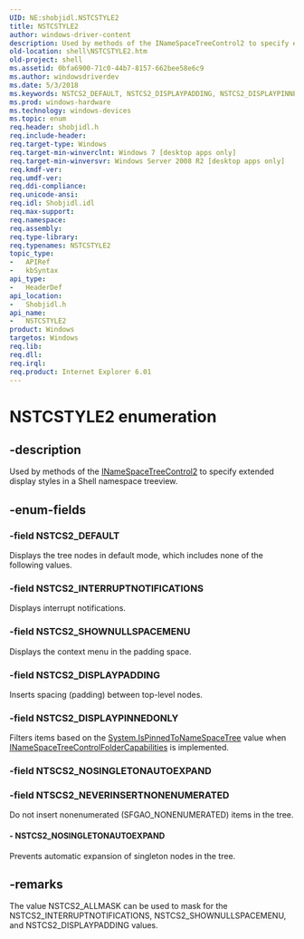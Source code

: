 ```yaml
---
UID: NE:shobjidl.NSTCSTYLE2
title: NSTCSTYLE2
author: windows-driver-content
description: Used by methods of the INameSpaceTreeControl2 to specify extended display styles in a Shell namespace treeview.
old-location: shell\NSTCSTYLE2.htm
old-project: shell
ms.assetid: 0bfa6900-71c0-44b7-8157-662bee58e6c9
ms.author: windowsdriverdev
ms.date: 5/3/2018
ms.keywords: NSTCS2_DEFAULT, NSTCS2_DISPLAYPADDING, NSTCS2_DISPLAYPINNEDONLY, NSTCS2_INTERRUPTNOTIFICATIONS, NSTCS2_NOSINGLETONAUTOEXPAND, NSTCS2_SHOWNULLSPACEMENU, NSTCSTYLE2, NSTCSTYLE2 enumeration [Windows Shell], NTSCS2_NEVERINSERTNONENUMERATED, _shell_NSTCSTYLE2, shell.NSTCSTYLE2, shobjidl/NSTCS2_DEFAULT, shobjidl/NSTCS2_DISPLAYPADDING, shobjidl/NSTCS2_DISPLAYPINNEDONLY, shobjidl/NSTCS2_INTERRUPTNOTIFICATIONS, shobjidl/NSTCS2_NOSINGLETONAUTOEXPAND, shobjidl/NSTCS2_SHOWNULLSPACEMENU, shobjidl/NSTCSTYLE2, shobjidl/NTSCS2_NEVERINSERTNONENUMERATED
ms.prod: windows-hardware
ms.technology: windows-devices
ms.topic: enum
req.header: shobjidl.h
req.include-header: 
req.target-type: Windows
req.target-min-winverclnt: Windows 7 [desktop apps only]
req.target-min-winversvr: Windows Server 2008 R2 [desktop apps only]
req.kmdf-ver: 
req.umdf-ver: 
req.ddi-compliance: 
req.unicode-ansi: 
req.idl: Shobjidl.idl
req.max-support: 
req.namespace: 
req.assembly: 
req.type-library: 
req.typenames: NSTCSTYLE2
topic_type:
-	APIRef
-	kbSyntax
api_type:
-	HeaderDef
api_location:
-	Shobjidl.h
api_name:
-	NSTCSTYLE2
product: Windows
targetos: Windows
req.lib: 
req.dll: 
req.irql: 
req.product: Internet Explorer 6.01
---
```


# NSTCSTYLE2 enumeration


## -description


Used by methods of the <a href="https://msdn.microsoft.com/5f9514db-35fe-44c7-9324-d69022628913">INameSpaceTreeControl2</a> to specify extended display styles in a Shell namespace treeview.


## -enum-fields




### -field NSTCS2_DEFAULT

Displays the tree nodes in default mode, which includes none of the following values.


### -field NSTCS2_INTERRUPTNOTIFICATIONS

Displays interrupt notifications.


### -field NSTCS2_SHOWNULLSPACEMENU

Displays the context menu in the padding space.


### -field NSTCS2_DISPLAYPADDING

Inserts spacing (padding) between top-level nodes.


### -field NSTCS2_DISPLAYPINNEDONLY

Filters items based on the <a href="https://msdn.microsoft.com/00937acb-1ce2-44f6-96a1-69e5dbb665f6">System.IsPinnedToNameSpaceTree</a> value when <a href="https://msdn.microsoft.com/2a5580f6-42cb-46c7-9507-a59d36b2cd91">INameSpaceTreeControlFolderCapabilities</a> is implemented.


### -field NTSCS2_NOSINGLETONAUTOEXPAND


### -field NTSCS2_NEVERINSERTNONENUMERATED

Do not insert nonenumerated (SFGAO_NONENUMERATED) items in the tree.


#### - NSTCS2_NOSINGLETONAUTOEXPAND

Prevents automatic expansion of singleton nodes in the tree.


## -remarks



The value NSTCS2_ALLMASK can be used to mask for the NSTCS2_INTERRUPTNOTIFICATIONS, NSTCS2_SHOWNULLSPACEMENU, and NSTCS2_DISPLAYPADDING values.




